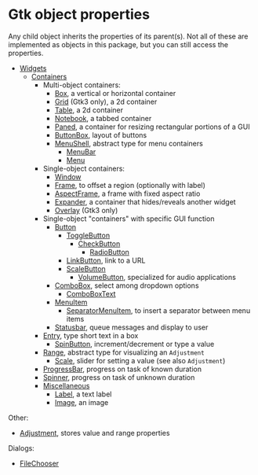 # Gtk object properties

Any child object inherits the properties of its parent(s).
Not all of these are implemented as objects in this package, but you can still access the properties.

*   [Widgets](https://developer.gnome.org/gtk3/stable/GtkWidget.html#GtkWidget.properties)
    *   [Containers](https://developer.gnome.org/gtk3/stable/GtkContainer.html#GtkContainer.properties)
        *   Multi-object containers:
            *   [Box](https://developer.gnome.org/gtk3/stable/GtkBox.html#GtkBox.properties), a vertical or horizontal container
            *   [Grid](https://developer.gnome.org/gtk3/stable/GtkGrid.html#GtkGrid.properties) (Gtk3 only), a 2d container
            *   [Table](https://developer.gnome.org/gtk3/stable/GtkTable.html#GtkTable.properties), a 2d container
            *   [Notebook](https://developer.gnome.org/gtk3/stable/GtkNotebook.html#GtkNotebook.properties), a tabbed container
            *   [Paned](https://developer.gnome.org/gtk3/stable/GtkPaned.html#GtkPaned.properties), a container for resizing rectangular portions of a GUI
            *   [ButtonBox](https://developer.gnome.org/gtk3/stable/GtkButtonBox.html#GtkButtonBox.properties), layout of buttons
            *   [MenuShell](https://developer.gnome.org/gtk3/stable/GtkMenuShell.html#GtkMenuShell.properties), abstract type for menu containers
                *   [MenuBar](https://developer.gnome.org/gtk3/stable/GtkMenuBar.html#GtkMenuBar.properties)
                *   [Menu](https://developer.gnome.org/gtk3/stable/GtkMenu.html#GtkMenu.properties)
        *   Single-object containers:
            *   [Window](https://developer.gnome.org/gtk3/stable/GtkWindow.html#GtkWindow.properties)
            *   [Frame](https://developer.gnome.org/gtk3/stable/GtkFrame.html#GtkFrame.properties), to offset a region (optionally with label)
            *   [AspectFrame](https://developer.gnome.org/gtk3/stable/GtkAspectFrame.html#GtkAspectFrame.properties), a frame with fixed aspect ratio
            *   [Expander](https://developer.gnome.org/gtk3/stable/GtkExpander.html#GtkExpander.properties), a container that hides/reveals another widget
            *   [Overlay](https://developer.gnome.org/gtk3/stable/GtkOverlay.html#GtkOverlay.properties) (Gtk3 only)
        *   Single-object "containers" with specific GUI function
            *   [Button](https://developer.gnome.org/gtk3/stable/GtkButton.html#GtkButton.properties)
                *   [ToggleButton](https://developer.gnome.org/gtk3/stable/GtkToggleButton.html#GtkToggleButton.properties)
                    *   [CheckButton](https://developer.gnome.org/gtk3/stable/GtkCheckButton.html#GtkCheckButton.properties)
                        *   [RadioButton](https://developer.gnome.org/gtk3/stable/GtkRadioButton.html#GtkRadioButton.properties)
                *   [LinkButton](https://developer.gnome.org/gtk3/stable/GtkLinkButton.html#GtkLinkButton.properties), link to a URL
                *   [ScaleButton](https://developer.gnome.org/gtk3/stable/GtkScaleButton.html#GtkScaleButton.properties)
                    *   [VolumeButton](https://developer.gnome.org/gtk3/stable/GtkVolumeButton.html#GtkVolumeButton.properties), specialized for audio applications
            *   [ComboBox](https://developer.gnome.org/gtk3/stable/GtkComboBox.html#GtkComboBox.properties), select among dropdown options
                *   [ComboBoxText](https://developer.gnome.org/gtk3/stable/GtkComboBoxText.html#GtkComboBoxText.properties)
            *   [MenuItem](https://developer.gnome.org/gtk3/stable/GtkMenuItem.html#GtkMenuItem.properties)
                *   [SeparatorMenuItem](https://developer.gnome.org/gtk3/stable/GtkSeparatorMenuItem.html#GtkSeparatorMenuItem.properties), to insert a separator between menu items
            *   [Statusbar](https://developer.gnome.org/gtk3/stable/GtkStatusbar.html#GtkStatusbar.properties), queue messages and display to user
        *   [Entry](https://developer.gnome.org/gtk3/stable/GtkEntry.html#GtkEntry.properties), type short text in a box
            *   [SpinButton](https://developer.gnome.org/gtk3/stable/GtkSpinButton.html#GtkSpinButton.properties), increment/decrement or type a value
        *   [Range](https://developer.gnome.org/gtk3/stable/GtkRange.html#GtkRange.properties), abstract type for visualizing an `Adjustment`
            *   [Scale](https://developer.gnome.org/gtk3/stable/GtkScale.html#GtkScale.properties), slider for setting a value (see also `Adjustment`)
        *   [ProgressBar](https://developer.gnome.org/gtk3/stable/GtkProgressBar.html#GtkProgressBar.properties), progress on task of known duration
        *   [Spinner](https://developer.gnome.org/gtk3/stable/GtkSpinner.html#GtkSpinner.properties), progress on task of unknown duration
        *   [Miscellaneous](https://developer.gnome.org/gtk3/stable/GtkMisc.html#GtkMisc.properties)
            *   [Label](https://developer.gnome.org/gtk3/stable/GtkLabel.html#GtkLabel.properties), a text label
            *   [Image](https://developer.gnome.org/gtk3/stable/GtkImage.html#GtkImage.properties), an image

Other:

*   [Adjustment](https://developer.gnome.org/gtk3/stable/GtkAdjustment.html#GtkAdjustment.properties), stores value and range properties

Dialogs:

*   [FileChooser](https://developer.gnome.org/gtk3/stable/GtkFileChooser.html#GtkFileChooser.properties)

